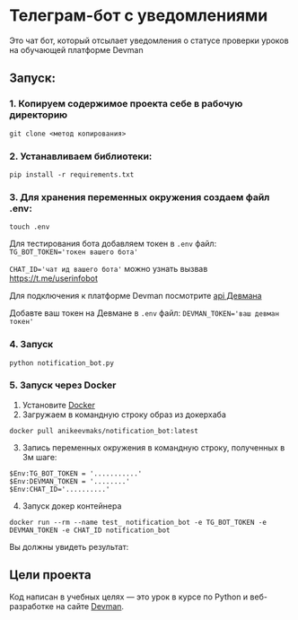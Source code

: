 # Телеграм-бот с уведомлениями

Это чат бот, который отсылает уведомления о статусе проверки уроков
на обучающей платформе Devman
## Запуск:

### 1. Копируем содержимое проекта себе в рабочую директорию
```
git clone <метод копирования>
```

### 2. Устанавливаем библиотеки:
```
pip install -r requirements.txt
```

### 3. Для хранения переменных окружения создаем файл .env:
```
touch .env
```
Для тестирования бота добавляем токен в `.env` файл: `TG_BOT_TOKEN='токен вашего бота'` 

`CHAT_ID='чат ид вашего бота'` можно узнать вызвав https://t.me/userinfobot

Для подключения к платформе Devman посмотрите [api Девмана](https://dvmn.org/api/docs/)

Добавте ваш токен на Девмане в `.env` файл: `DEVMAN_TOKEN='ваш девман токен'`

### 4. Запуск

```
python notification_bot.py
```
### 5. Запуск через Docker
1. Установите [Docker](https://www.docker.com/get-started/)
2. Загружаем в командную строку образ из докерхаба
```pycon
docker pull anikeevmaks/notification_bot:latest
```
3. Запись переменных окружения в командную строку, полученных в 3м шаге:
```pycon
$Env:TG_BOT_TOKEN = '...........'
$Env:DEVMAN_TOKEN = '........'
$Env:CHAT_ID='..........'
```
4. Запуск докер контейнера
```pycon
docker run --rm --name test_ notification_bot -e TG_BOT_TOKEN -e DEVMAN_TOKEN -e CHAT_ID notification_bot
```

Вы должны увидеть результат:

## Цели проекта

Код написан в учебных целях — это урок в курсе по Python и веб-разработке на сайте [Devman](https://dvmn.org).